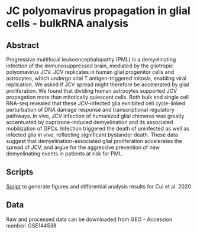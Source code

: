 # JC polyomavirus propagation in glial cells - bulkRNA analysis

## **Abstract**
Progressive multifocal leukoencephalopathy (PML) is a demyelinating infection of the immunosuppressed brain, mediated by the gliotropic polyomavirus JCV. JCV replicates in human glial progenitor cells and astrocytes, which undergo viral T antigen-triggered mitosis, enabling viral replication. We asked if JCV spread might therefore be accelerated by glial proliferation. We found that dividing human astrocytes supported JCV propagation more than mitotically quiescent cells. Both bulk and single cell RNA-seq revealed that these JCV-infected glia exhibited cell cycle-linked perturbation of DNA damage response and transcriptional regulatory pathways. In vivo, JCV infection of humanized glial chimeras was greatly accentuated by cuprizone-induced demyelination and its associated mobilization of GPCs. Infection triggered the death of uninfected as well as infected glia in vivo, reflecting significant bystander death. These data suggest that demyelination-associated glial proliferation accelerates the spread of JCV, and argue for the aggressive prevention of new demyelinating events in patients at risk for PML.

## **Scripts**

[Script](https://raw.githack.com/HuynhNPT/JC_polyomavirus_glial_bulkRNAseq/blob/main/main.html) to generate figures and differential analysis results for Cui et al. 2020 </br>

## **Data**
Raw and processed data can be downloaded from GEO - Accession number: GSE144538
